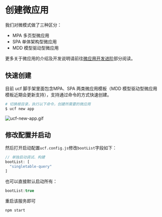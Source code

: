 # 创建微应用


我们对微模式做了三种区分：

- MPA 多页型微应用
- SPA 单体架构型微应用
- MDD 模型驱动型微应用

更多关于微应用的介绍及开发说明请前往[微应用开发进阶](https://www.yuque.com/ucf-web/book/wkf6qs)部分阅读。

<a name="433d87d0"></a>
## 快速创建

目前 ucf 脚手架里面包含MPA、SPA 两类微应用模板（MDD 模型驱动型微应用模板近期会更新支持），支持通过命令的方式快速创建。

```bash
# 切换根目录，执行以下命令，创建所需要的微应用
$ ucf new app
```



![ucf-new-app.gif](http://cdn.nlark.com/yuque/0/2019/gif/192735/1553065064713-257f63d7-ffc9-4b36-a53f-512d61a318ff.gif#align=left&display=inline&height=481&name=ucf-new-app.gif&originHeight=481&originWidth=671&size=74110&status=done&width=671)

<a name="eef2657a"></a>
## 修改配置并启动

然后打开启动配置`ucf.config.js`修改`bootList`字段如下：

```javascript
// 单独启动调试、构建
bootList: [
  "singletable-query"
]
```

也可以直接默认启动所有：

```javascript
bootList:true
```

重启该服务即可

```bash
npm start
```